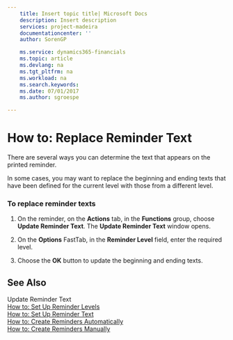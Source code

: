 ```yaml
---
    title: Insert topic title| Microsoft Docs
    description: Insert description
    services: project-madeira
    documentationcenter: ''
    author: SorenGP

    ms.service: dynamics365-financials
    ms.topic: article
    ms.devlang: na
    ms.tgt_pltfrm: na
    ms.workload: na
    ms.search.keywords:
    ms.date: 07/01/2017
    ms.author: sgroespe

---
```

# How to: Replace Reminder Text
There are several ways you can determine the text that appears on the printed reminder.  
  
 In some cases, you may want to replace the beginning and ending texts that have been defined for the current level with those from a different level.  
  
### To replace reminder texts  
  
1.  On the reminder, on the **Actions** tab, in the **Functions** group, choose **Update Reminder Text**. The **Update Reminder Text** window opens.  
  
2.  On the **Options** FastTab, in the **Reminder Level** field, enter the required level.  
  
3.  Choose the **OK** button to update the beginning and ending texts.  
  
## See Also  
 Update Reminder Text   
 [How to: Set Up Reminder Levels](../how-to-set-up-reminder-levels.md)   
 [How to: Set Up Reminder Text](../how-to-set-up-reminder-text.md)   
 [How to: Create Reminders Automatically](../how-to-create-reminders-automatically.md)   
 [How to: Create Reminders Manually](../how-to-create-reminders-manually.md)